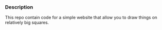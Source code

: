 ### Description

This repo contain code for a simple website that allow you to draw things on relatively big squares.